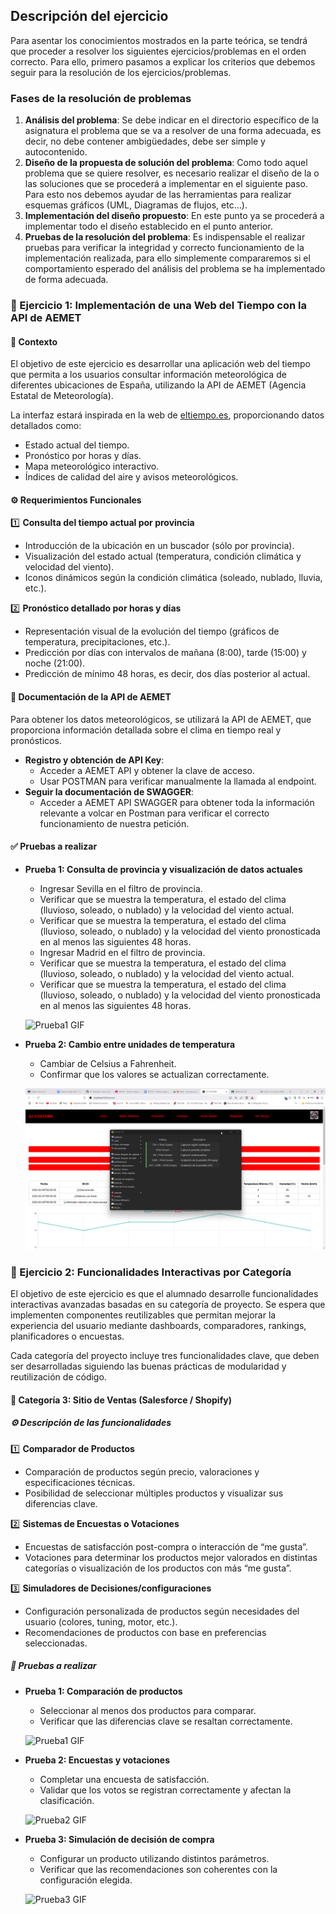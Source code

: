 ## Descripción del ejercicio

Para asentar los conocimientos mostrados en la parte teórica, se tendrá que proceder a resolver los siguientes ejercicios/problemas en el orden correcto. Para ello, primero pasamos a explicar los criterios que debemos seguir para la resolución de los ejercicios/problemas.

### Fases de la resolución de problemas

1. **Análisis del problema**: Se debe indicar en el directorio específico de la asignatura el problema que se va a resolver de una forma adecuada, es decir, no debe contener ambigüedades, debe ser simple y autocontenido.
2. **Diseño de la propuesta de solución del problema**: Como todo aquel problema que se quiere resolver, es necesario realizar el diseño de la o las soluciones que se procederá a implementar en el siguiente paso. Para esto nos debemos ayudar de las herramientas para realizar esquemas gráficos (UML, Diagramas de flujos, etc…).
3. **Implementación del diseño propuesto**: En este punto ya se procederá a implementar todo el diseño establecido en el punto anterior.
4. **Pruebas de la resolución del problema**: Es indispensable el realizar pruebas para verificar la integridad y correcto funcionamiento de la implementación realizada, para ello simplemente compararemos si el comportamiento esperado del análisis del problema se ha implementado de forma adecuada.

### 📌 Ejercicio 1: Implementación de una Web del Tiempo con la API de AEMET

#### 🎯 Contexto

El objetivo de este ejercicio es desarrollar una aplicación web del tiempo que permita a los usuarios consultar información meteorológica de diferentes ubicaciones de España, utilizando la API de AEMET (Agencia Estatal de Meteorología).

La interfaz estará inspirada en la web de [eltiempo.es](https://www.eltiempo.es/sevilla.html), proporcionando datos detallados como:
- Estado actual del tiempo.
- Pronóstico por horas y días.
- Mapa meteorológico interactivo.
- Índices de calidad del aire y avisos meteorológicos.

#### ⚙️ Requerimientos Funcionales

1️⃣ **Consulta del tiempo actual por provincia**
- Introducción de la ubicación en un buscador (sólo por provincia).
- Visualización del estado actual (temperatura, condición climática y velocidad del viento).
- Iconos dinámicos según la condición climática (soleado, nublado, lluvia, etc.).

2️⃣ **Pronóstico detallado por horas y días**
- Representación visual de la evolución del tiempo (gráficos de temperatura, precipitaciones, etc.).
- Predicción por días con intervalos de mañana (8:00), tarde (15:00) y noche (21:00).
- Predicción de mínimo 48 horas, es decir, dos días posterior al actual.

#### 🔗 Documentación de la API de AEMET

Para obtener los datos meteorológicos, se utilizará la API de AEMET, que proporciona información detallada sobre el clima en tiempo real y pronósticos.

- **Registro y obtención de API Key**:
  - Acceder a AEMET API y obtener la clave de acceso.
  - Usar POSTMAN para verificar manualmente la llamada al endpoint.
- **Seguir la documentación de SWAGGER**:
  - Acceder a AEMET API SWAGGER para obtener toda la información relevante a volcar en Postman para verificar el correcto funcionamiento de nuestra petición.

#### ✅ Pruebas a realizar

- **Prueba 1: Consulta de provincia y visualización de datos actuales**
  - Ingresar Sevilla en el filtro de provincia.
  - Verificar que se muestra la temperatura, el estado del clima (lluvioso, soleado, o nublado) y la velocidad del viento actual.
  - Verificar que se muestra la temperatura, el estado del clima (lluvioso, soleado, o nublado) y la velocidad del viento pronosticada en al menos las siguientes 48 horas.
  - Ingresar Madrid en el filtro de provincia.
  - Verificar que se muestra la temperatura, el estado del clima (lluvioso, soleado, o nublado) y la velocidad del viento actual.
  - Verificar que se muestra la temperatura, el estado del clima (lluvioso, soleado, o nublado) y la velocidad del viento pronosticada en al menos las siguientes 48 horas.

  ![Prueba1 GIF](./Resources/gif1.1.gif)

- **Prueba 2: Cambio entre unidades de temperatura**
  - Cambiar de Celsius a Fahrenheit.
  - Confirmar que los valores se actualizan correctamente.

  ![Prueba2 GIF](./Resources/gif1.2.gif)

### 📌 Ejercicio 2: Funcionalidades Interactivas por Categoría

El objetivo de este ejercicio es que el alumnado desarrolle funcionalidades interactivas avanzadas basadas en su categoría de proyecto. Se espera que implementen componentes reutilizables que permitan mejorar la experiencia del usuario mediante dashboards, comparadores, rankings, planificadores o encuestas.

Cada categoría del proyecto incluye tres funcionalidades clave, que deben ser desarrolladas siguiendo las buenas prácticas de modularidad y reutilización de código.

#### 🛒 Categoría 3: Sitio de Ventas (Salesforce / Shopify)

##### ⚙️ Descripción de las funcionalidades

1️⃣ **Comparador de Productos**
- Comparación de productos según precio, valoraciones y especificaciones técnicas.
- Posibilidad de seleccionar múltiples productos y visualizar sus diferencias clave.

2️⃣ **Sistemas de Encuestas o Votaciones**
- Encuestas de satisfacción post-compra o interacción de “me gusta”.
- Votaciones para determinar los productos mejor valorados en distintas categorías o visualización de los productos con más “me gusta”.

3️⃣ **Simuladores de Decisiones/configuraciones**
- Configuración personalizada de productos según necesidades del usuario (colores, tuning, motor, etc.).
- Recomendaciones de productos con base en preferencias seleccionadas.

##### 🧪 Pruebas a realizar

- **Prueba 1: Comparación de productos**
  - Seleccionar al menos dos productos para comparar.
  - Verificar que las diferencias clave se resaltan correctamente.

  ![Prueba1 GIF](./Resources/gi2.1.gif)

- **Prueba 2: Encuestas y votaciones**
  - Completar una encuesta de satisfacción.
  - Validar que los votos se registran correctamente y afectan la clasificación.

  ![Prueba2 GIF](./Resources/gif2.2.gif)

- **Prueba 3: Simulación de decisión de compra**
  - Configurar un producto utilizando distintos parámetros.
  - Verificar que las recomendaciones son coherentes con la configuración elegida.

  ![Prueba3 GIF](./Resources/gif2.3.gif)


